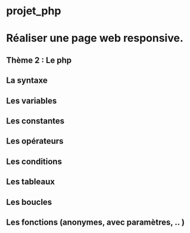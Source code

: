 # projet_php
# Réaliser une page web responsive.
## Thème 2 : Le php
## La syntaxe
## Les variables
## Les constantes
## Les opérateurs
## Les conditions
## Les tableaux
## Les boucles
## Les fonctions (anonymes, avec paramètres, .. )

